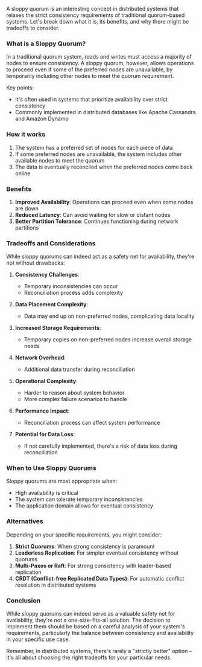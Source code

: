 A sloppy quorum is an interesting concept in distributed systems that relaxes the strict consistency requirements of traditional quorum-based systems. Let's break down what it is, its benefits, and why there might be tradeoffs to consider.

### What is a Sloppy Quorum?

In a traditional quorum system, reads and writes must access a majority of nodes to ensure consistency. A sloppy quorum, however, allows operations to proceed even if some of the preferred nodes are unavailable, by temporarily including other nodes to meet the quorum requirement.

Key points:

- It's often used in systems that prioritize availability over strict consistency
- Commonly implemented in distributed databases like Apache Cassandra and Amazon Dynamo

### How it works

1. The system has a preferred set of nodes for each piece of data
2. If some preferred nodes are unavailable, the system includes other available nodes to meet the quorum
3. The data is eventually reconciled when the preferred nodes come back online

### Benefits

1. **Improved Availability**: Operations can proceed even when some nodes are down
2. **Reduced Latency**: Can avoid waiting for slow or distant nodes
3. **Better Partition Tolerance**: Continues functioning during network partitions

### Tradeoffs and Considerations

While sloppy quorums can indeed act as a safety net for availability, they're not without drawbacks:

1. **Consistency Challenges**:

   - Temporary inconsistencies can occur
   - Reconciliation process adds complexity

2. **Data Placement Complexity**:

   - Data may end up on non-preferred nodes, complicating data locality

3. **Increased Storage Requirements**:

   - Temporary copies on non-preferred nodes increase overall storage needs

4. **Network Overhead**:

   - Additional data transfer during reconciliation

5. **Operational Complexity**:

   - Harder to reason about system behavior
   - More complex failure scenarios to handle

6. **Performance Impact**:

   - Reconciliation process can affect system performance

7. **Potential for Data Loss**:
   - If not carefully implemented, there's a risk of data loss during reconciliation

### When to Use Sloppy Quorums

Sloppy quorums are most appropriate when:

- High availability is critical
- The system can tolerate temporary inconsistencies
- The application domain allows for eventual consistency

### Alternatives

Depending on your specific requirements, you might consider:

1. **Strict Quorums**: When strong consistency is paramount
2. **Leaderless Replication**: For simpler eventual consistency without quorums
3. **Multi-Paxos or Raft**: For strong consistency with leader-based replication
4. **CRDT (Conflict-free Replicated Data Types)**: For automatic conflict resolution in distributed systems

### Conclusion

While sloppy quorums can indeed serve as a valuable safety net for availability, they're not a one-size-fits-all solution. The decision to implement them should be based on a careful analysis of your system's requirements, particularly the balance between consistency and availability in your specific use case.

Remember, in distributed systems, there's rarely a "strictly better" option – it's all about choosing the right tradeoffs for your particular needs.
